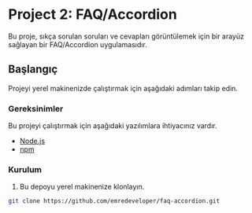 # Project 2: FAQ/Accordion

Bu proje, sıkça sorulan soruları ve cevapları görüntülemek için bir arayüz sağlayan bir FAQ/Accordion uygulamasıdır.

## Başlangıç

Projeyi yerel makinenizde çalıştırmak için aşağıdaki adımları takip edin.

### Gereksinimler

Bu projeyi çalıştırmak için aşağıdaki yazılımlara ihtiyacınız vardır.

- [Node.js](https://nodejs.org/)
- [npm](https://www.npmjs.com/)

### Kurulum

1. Bu depoyu yerel makinenize klonlayın.

```bash
git clone https://github.com/emredeveloper/faq-accordion.git
